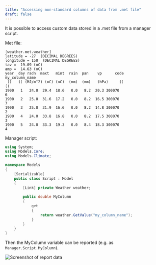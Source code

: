 ```yaml
---
title: "Accessing non-standard columns of data from .met file"
draft: false
---
```


It is possible to access custom data stored in a .met file from a manager script.

Met file:

```
[weather.met.weather]
latitude = -27  (DECIMAL DEGREES)
longitude = 150  (DECIMAL DEGREES)
tav =  19.09 (oC)
amp =  14.63 (oC)
year  day radn  maxt   mint  rain  pan    vp      code    my_column_name
 ()   () (MJ/m^2) (oC) (oC)  (mm)  (mm)   (hPa)     ()                ()
1900   1   24.0  29.4  18.6   0.0   8.2  20.3 300070                   6
1900   2   25.0  31.6  17.2   0.0   8.2  16.5 300070                   7
1900   3   25.0  31.9  16.6   0.0   8.2  14.8 300070                   2
1900   4   24.0  33.8  16.8   0.0   8.2  17.5 300070                   3
1900   5   24.0  33.3  19.3   0.0   8.4  18.3 300070                   4
```

Manager script:

```csharp
using System;
using Models.Core;
using Models.Climate;

namespace Models
{
    [Serializable]
    public class Script : Model
    {
        [Link] private Weather weather;
        
        public double MyColumn
        {
            get
            {
                return weather.GetValue("my_column_name");
            }
        }
    }
}
```

Then the MyColumn variable can be reported (e.g. as `Manager.Script.MyColumn`).

![Screenshot of report data](/images/CustomMetDataReport.png)